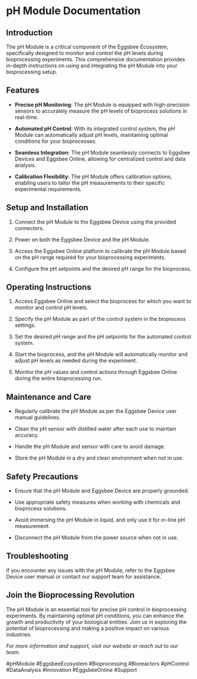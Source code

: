 # pH Module Documentation

## Introduction

The pH Module is a critical component of the Eggsbee Ecosystem, specifically designed to monitor and control the pH levels during bioprocessing experiments. This comprehensive documentation provides in-depth instructions on using and integrating the pH Module into your bioprocessing setup.

## Features

- **Precise pH Monitoring**: The pH Module is equipped with high-precision sensors to accurately measure the pH levels of bioprocess solutions in real-time.

- **Automated pH Control**: With its integrated control system, the pH Module can automatically adjust pH levels, maintaining optimal conditions for your bioprocesses.

- **Seamless Integration**: The pH Module seamlessly connects to Eggsbee Devices and Eggsbee Online, allowing for centralized control and data analysis.

- **Calibration Flexibility**: The pH Module offers calibration options, enabling users to tailor the pH measurements to their specific experimental requirements.

## Setup and Installation

1. Connect the pH Module to the Eggsbee Device using the provided connectors.

2. Power on both the Eggsbee Device and the pH Module.

3. Access the Eggsbee Online platform to calibrate the pH Module based on the pH range required for your bioprocessing experiments.

4. Configure the pH setpoints and the desired pH range for the bioprocess.

## Operating Instructions

1. Access Eggsbee Online and select the bioprocess for which you want to monitor and control pH levels.

2. Specify the pH Module as part of the control system in the bioprocess settings.

3. Set the desired pH range and the pH setpoints for the automated control system.

4. Start the bioprocess, and the pH Module will automatically monitor and adjust pH levels as needed during the experiment.

5. Monitor the pH values and control actions through Eggsbee Online during the entire bioprocessing run.

## Maintenance and Care

- Regularly calibrate the pH Module as per the Eggsbee Device user manual guidelines.

- Clean the pH sensor with distilled water after each use to maintain accuracy.

- Handle the pH Module and sensor with care to avoid damage.

- Store the pH Module in a dry and clean environment when not in use.

## Safety Precautions

- Ensure that the pH Module and Eggsbee Device are properly grounded.

- Use appropriate safety measures when working with chemicals and bioprocess solutions.

- Avoid immersing the pH Module in liquid, and only use it for in-line pH measurement.

- Disconnect the pH Module from the power source when not in use.

## Troubleshooting

If you encounter any issues with the pH Module, refer to the Eggsbee Device user manual or contact our support team for assistance.

## Join the Bioprocessing Revolution

The pH Module is an essential tool for precise pH control in bioprocessing experiments. By maintaining optimal pH conditions, you can enhance the growth and productivity of your biological entities. Join us in exploring the potential of bioprocessing and making a positive impact on various industries.

*For more information and support, visit our website or reach out to our team.*

#pHModule #EggsbeeEcosystem #Bioprocessing #Bioreactors #pHControl #DataAnalysis #Innovation #EggsbeeOnline #Support
